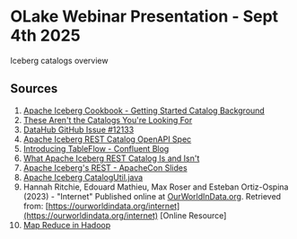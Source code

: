 # OLake Webinar Presentation - Sept 4th 2025

Iceberg catalogs overview

## Sources

1. [Apache Iceberg Cookbook - Getting Started Catalog Background](https://www.tabular.io/apache-iceberg-cookbook/getting-started-catalog-background/)
2. [These Aren't the Catalogs You're Looking For](https://materializedview.io/p/these-arent-the-catalogs-youre-looking?publication_id=2070040&post_id=157583878&isFreemail=true&r=4q0fal&triedRedirect=true)
3. [DataHub GitHub Issue #12133](https://github.com/datahub-project/datahub/issues/12133)
4. [Apache Iceberg REST Catalog OpenAPI Spec](https://github.com/apache/iceberg/blob/main/open-api/rest-catalog-open-api.yaml)
5. [Introducing TableFlow - Confluent Blog](https://www.confluent.io/blog/introducing-tableflow/)
6. [What Apache Iceberg REST Catalog Is and Isn't](https://dev.to/alexmercedcoder/what-apache-iceberg-rest-catalog-is-and-isnt-3143)
7. [Apache Iceberg's REST - ApacheCon Slides](https://www.apachecon.com/acna2022/slides/02_Redai_Apache_Icebergs_REST.pdf)
8. [Apache Iceberg CatalogUtil.java](https://github.com/apache/iceberg/blob/main/core/src/main/java/org/apache/iceberg/CatalogUtil.java)
9. Hannah Ritchie, Edouard Mathieu, Max Roser and Esteban Ortiz-Ospina (2023) - "Internet" Published online at [OurWorldInData.org](http://ourworldindata.org/). Retrieved from: [https://ourworldindata.org/internet](https://ourworldindata.org/internet) [Online Resource]
10. [Map Reduce in Hadoop](https://www.geeksforgeeks.org/map-reduce-in-hadoop/)